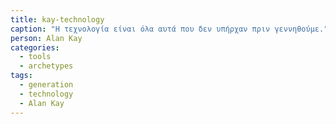 ```yaml
---
title: kay-technology
caption: "Η τεχνολογία είναι όλα αυτά που δεν υπήρχαν πριν γεννηθούμε."
person: Alan Kay
categories:
  - tools
  - archetypes
tags:
  - generation
  - technology
  - Alan Kay
---
```

